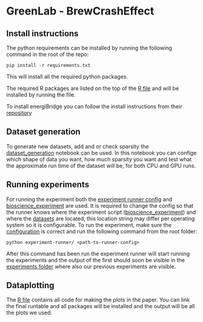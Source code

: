 # GreenLab - BrewCrashEffect

## Install instructions
The python requirements can be installed by running the following command in the root of the repo:
```
pip install -r requirements.txt
```
This will install all the required python packages.  
  
The required R packages are listed on the top of the [R file](./DataManipulation.R) and will be installed by running the file.


To install energiBridge you can follow the install instructions from their [repository](https://github.com/tdurieux/EnergiBridge)

## Dataset generation
To generate new datasets, add and or check sparsity the [dataset_generation](./dataset_generation.ipynb) notebook can be used. In this notebook you can confige which shape of data you want, how much sparsity you want and test what the approximate run time of the dataset will be, for both CPU and GPU runs.

## Running experiments
For running the experiment both the [experiment runner config](./RunnerConfig.py) and [bioscience_experiment](./bioscience_experiment.py) are used. It is required to change the config so that the runner knows where the experiment script ([bioscience_experiment](./bioscience_experiment.py)) and where the [datasets](./data/) are located, this location string may differ per operating system so it is configurable. To run the experiment, make sure the [configuration](./RunnerConfig.py) is correct and run the following command from the root folder:

```
python experiment-runner/ <path-to-runner-config>
```

After this command has been run the experiment runner will start running the experiments and the output of the first should soon be visible in the [experiments folder](./experiments/) where also our previous experiments are visible.

## Dataplotting
The [R file](./DataManipulation.R) contains all code for making the plots in the paper. You can link the final runtable and all packages will be installed and the output will be all the plots we used. 